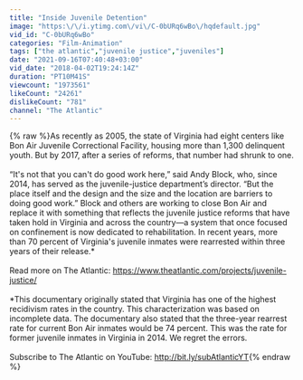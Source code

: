 ```yaml
---
title: "Inside Juvenile Detention"
image: "https:\/\/i.ytimg.com\/vi\/C-0bURq6wBo\/hqdefault.jpg"
vid_id: "C-0bURq6wBo"
categories: "Film-Animation"
tags: ["the atlantic","juvenile justice","juveniles"]
date: "2021-09-16T07:40:48+03:00"
vid_date: "2018-04-02T19:24:14Z"
duration: "PT10M41S"
viewcount: "1973561"
likeCount: "24261"
dislikeCount: "781"
channel: "The Atlantic"
---
```

{% raw %}As recently as 2005, the state of Virginia had eight centers like Bon Air Juvenile Correctional Facility, housing more than 1,300 delinquent youth. But by 2017, after a series of reforms, that number had shrunk to one.<br /><br />“It's not that you can't do good work here,” said Andy Block, who, since 2014, has served as the juvenile-justice department’s director. “But the place itself and the design and the size and the location are barriers to doing good work.” Block and others are working to close Bon Air and replace it with something that reflects the juvenile justice reforms that have taken hold in Virginia and across the country—a system that once focused on confinement is now dedicated to rehabilitation. In recent years, more than 70 percent of Virginia's juvenile inmates were rearrested within three years of their release.*<br /><br /> Read more on The Atlantic: <a rel="nofollow" target="blank" href="https://www.theatlantic.com/projects/juvenile-justice/">https://www.theatlantic.com/projects/juvenile-justice/</a><br /><br />*This documentary originally stated that Virginia has one of the highest recidivism rates in the country. This characterization was based on incomplete data. The documentary also stated that the three-year rearrest rate for current Bon Air inmates would be 74 percent. This was the rate for former juvenile inmates in Virginia in 2014. We regret the errors.<br /><br />Subscribe to The Atlantic on YouTube: <a rel="nofollow" target="blank" href="http://bit.ly/subAtlanticYT">http://bit.ly/subAtlanticYT</a>{% endraw %}
